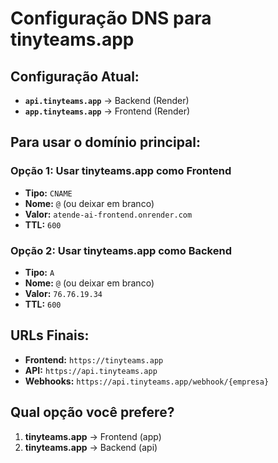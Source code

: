 # Configuração DNS para tinyteams.app

## Configuração Atual:
- **`api.tinyteams.app`** → Backend (Render)
- **`app.tinyteams.app`** → Frontend (Render)

## Para usar o domínio principal:

### Opção 1: Usar tinyteams.app como Frontend
- **Tipo:** `CNAME`
- **Nome:** `@` (ou deixar em branco)
- **Valor:** `atende-ai-frontend.onrender.com`
- **TTL:** `600`

### Opção 2: Usar tinyteams.app como Backend
- **Tipo:** `A`
- **Nome:** `@` (ou deixar em branco)
- **Valor:** `76.76.19.34`
- **TTL:** `600`

## URLs Finais:
- **Frontend:** `https://tinyteams.app`
- **API:** `https://api.tinyteams.app`
- **Webhooks:** `https://api.tinyteams.app/webhook/{empresa}`

## Qual opção você prefere?
1. **tinyteams.app** → Frontend (app)
2. **tinyteams.app** → Backend (api) 